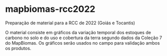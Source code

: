 # mapbiomas-rcc2022

Preparação de material para a RCC de 2022 (Goiás e Tocantis)

O material consiste em gráficos da variação temporal dos estoques de carbono no solo e do uso e
cobertura da terra segundo dados da Coleção 7 do MapBiomas. Os gráficos serão usados no campo
para validação ambos os produtos.
